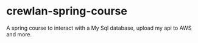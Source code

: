 # crewlan-spring-course

A spring course to interact with a My Sql database, upload my api to AWS and more.
